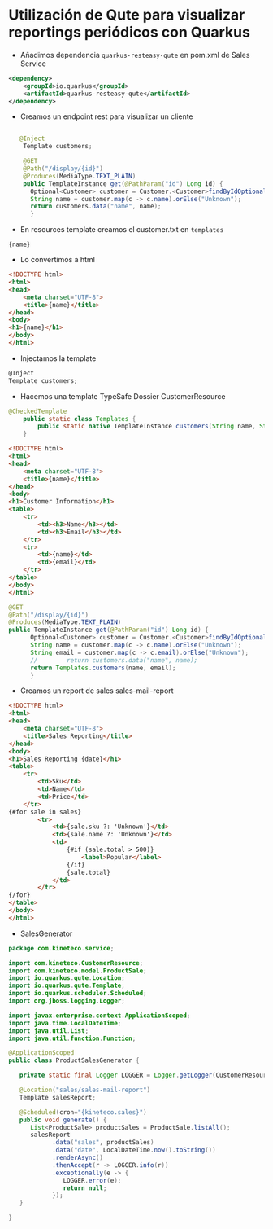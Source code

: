 # Utilización de Qute para visualizar reportings periódicos con Quarkus

* Añadimos dependencia `quarkus-resteasy-qute` en pom.xml de Sales Service
```xml
<dependency>
    <groupId>io.quarkus</groupId>
    <artifactId>quarkus-resteasy-qute</artifactId>
</dependency>
```

* Creamos un endpoint rest para visualizar un cliente
```java

   @Inject
    Template customers;

    @GET
    @Path("/display/{id}")
    @Produces(MediaType.TEXT_PLAIN)
    public TemplateInstance get(@PathParam("id") Long id) {
      Optional<Customer> customer = Customer.<Customer>findByIdOptional(id);
      String name = customer.map(c -> c.name).orElse("Unknown");
      return customers.data("name", name);
      }
```

* En resources template creamos el customer.txt en `templates`
```text
{name}
```
* Lo convertimos a html
```html
<!DOCTYPE html>
<html>
<head>
    <meta charset="UTF-8">
    <title>{name}</title>
</head>
<body>
<h1>{name}</h1>
</body>
</html>
```

* Injectamos la template
```html
@Inject
Template customers;
```

* Hacemos una template TypeSafe Dossier CustomerResource

```java
@CheckedTemplate
    public static class Templates {
        public static native TemplateInstance customers(String name, String email);
    }
```

```html
<!DOCTYPE html>
<html>
<head>
    <meta charset="UTF-8">
    <title>{name}</title>
</head>
<body>
<h1>Customer Information</h1>
<table>
    <tr>
        <td><h3>Name</h3></td>
        <td><h3>Email</h3></td>
    </tr>
    <tr>
        <td>{name}</td>
        <td>{email}</td>
    </tr>
</table>
</body>
</html>
```

```java
@GET
@Path("/display/{id}")
@Produces(MediaType.TEXT_PLAIN)
public TemplateInstance get(@PathParam("id") Long id) {
      Optional<Customer> customer = Customer.<Customer>findByIdOptional(id);
      String name = customer.map(c -> c.name).orElse("Unknown");
      String email = customer.map(c -> c.email).orElse("Unknown");
      //        return customers.data("name", name);
      return Templates.customers(name, email);
      }
```

* Creamos un report de sales sales-mail-report

```html
<!DOCTYPE html>
<html>
<head>
    <meta charset="UTF-8">
    <title>Sales Reporting</title>
</head>
<body>
<h1>Sales Reporting {date}</h1>
<table>
    <tr>
        <td>Sku</td>
        <td>Name</td>
        <td>Price</td>
    </tr>
{#for sale in sales}
        <tr>
            <td>{sale.sku ?: 'Unknown'}</td>
            <td>{sale.name ?: 'Unknown'}</td>
            <td>
                {#if (sale.total > 500)}
                    <label>Popular</label>
                {/if}
                {sale.total}
            </td>
        </tr>
{/for}
</table>
</body>
</html>
```

* SalesGenerator
```java
package com.kineteco.service;

import com.kineteco.CustomerResource;
import com.kineteco.model.ProductSale;
import io.quarkus.qute.Location;
import io.quarkus.qute.Template;
import io.quarkus.scheduler.Scheduled;
import org.jboss.logging.Logger;

import javax.enterprise.context.ApplicationScoped;
import java.time.LocalDateTime;
import java.util.List;
import java.util.function.Function;

@ApplicationScoped
public class ProductSalesGenerator {

   private static final Logger LOGGER = Logger.getLogger(CustomerResource.class);

   @Location("sales/sales-mail-report")
   Template salesReport;

   @Scheduled(cron="{kineteco.sales}")
   public void generate() {
      List<ProductSale> productSales = ProductSale.listAll();
      salesReport
            .data("sales", productSales)
            .data("date", LocalDateTime.now().toString())
            .renderAsync()
            .thenAccept(r -> LOGGER.info(r))
            .exceptionally(e -> {
               LOGGER.error(e);
               return null;
            });
   }

}

```